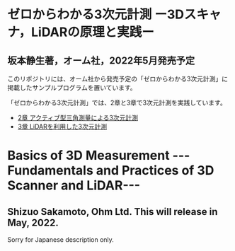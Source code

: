 # ゼロからわかる3次元計測 ー3Dスキャナ，LiDARの原理と実践ー
## 坂本静生著，オーム社，2022年5月発売予定

このリポジトリには、オーム社から発売予定の「ゼロからわかる3次元計測」に掲載したサンプルプログラムを置いています。

「ゼロからわかる3次元計測」では、2章と3章で3次元計測を実践しています。
+ [2章 アクティブ型三角測量による3次元計測](https://github.com/ShizSak/Basics-of-3D-Measurement/tree/main/Chapter%202)
+ [3章 LiDARを利用した3次元計測](https://github.com/ShizSak/Basics-of-3D-Measurement/tree/main/Chapter%203)

# Basics of 3D Measurement ---Fundamentals and Practices of 3D Scanner and LiDAR---
## Shizuo Sakamoto, Ohm Ltd. This will release in May, 2022.

Sorry for Japanese description only.
